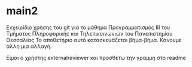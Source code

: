 # main2
Εγχειρίδιο χρήσης του git για το μάθημα Προγραμματισμός ΙΙΙ του Τμήματος Πληροφορικής και Τηλεπικοινωνιών του Πανεπιστημίου Θεσσαλίας
Το αποθετήριο αυτό κατασκευάζεται βήμα-βήμα.
Κάνουμε άλλη μια αλλαγή.

Είμαι ο χρήστης externalreviewer και προσθέτω την γραμμή στο readme
